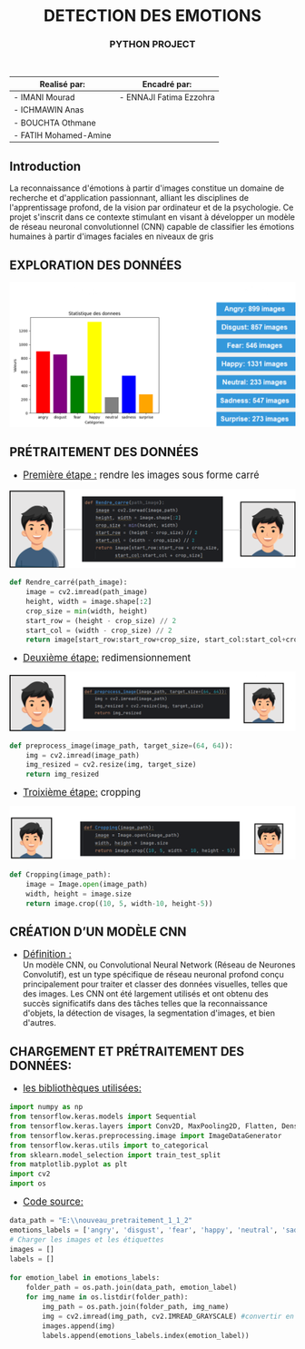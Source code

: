 <div style="text-align: center;">

# <span style="color:#fffff">DETECTION DES EMOTIONS</span>

### PYTHON PROJECT

</div><br>

| Realisé par: | Encadré par: |
|--------------|--------------|
| - IMANI Mourad | - ENNAJI Fatima Ezzohra |
| - ICHMAWIN Anas | |
| - BOUCHTA Othmane | |
| - FATIH Mohamed-Amine | |


## Introduction
La reconnaissance d'émotions à partir d'images constitue un domaine de recherche et d'application passionnant, alliant les disciplines de l'apprentissage profond, de la vision par ordinateur et de la psychologie. Ce projet s'inscrit dans ce contexte stimulant en visant à développer un modèle de réseau neuronal convolutionnel (CNN) capable de classifier les émotions humaines à partir d'images faciales en niveaux de gris

## EXPLORATION DES DONNÉES
![alt text](Picture4.png)

## PRÉTRAITEMENT DES DONNÉES
- <span style="font-size: larger;"><u>Première étape :</u> rendre les images sous forme carré </span>

![alt text](Picture5.png)

```python
def Rendre_carré(path_image):
    image = cv2.imread(path_image)
    height, width = image.shape[:2]
    crop_size = min(width, height)
    start_row = (height - crop_size) // 2
    start_col = (width - crop_size) // 2
    return image[start_row:start_row+crop_size, start_col:start_col+crop_size]
```

- <span style="font-size: larger;"><u>Deuxième étape:</u> 
redimensionnement
 </span>
 
![alt text](Picture6.png)

```python
def preprocess_image(image_path, target_size=(64, 64)):
    img = cv2.imread(image_path)
    img_resized = cv2.resize(img, target_size)
    return img_resized
```

- <span style="font-size: larger;"><u>Troixième étape:</u> cropping
 </span>
 
![alt text](Picture7.png)

```python
def Cropping(image_path):
    image = Image.open(image_path)
    width, height = image.size
    return image.crop((10, 5, width-10, height-5))
```

## CRÉATION D’UN MODÈLE CNN
- <span style="font-size: larger;"><u>Définition :</u>
 </span><br>
    Un modèle CNN, ou Convolutional Neural Network (Réseau de Neurones Convolutif), est un type spécifique de réseau neuronal profond conçu principalement pour traiter et classer des données visuelles, telles que des images. Les CNN ont été largement utilisés et ont obtenu des succès significatifs dans des tâches telles que la reconnaissance d'objets, la détection de visages, la segmentation d'images, et bien d'autres.

## CHARGEMENT ET PRÉTRAITEMENT DES DONNÉES:
- <span style="font-size: larger;"><u>les bibliothèques utilisées:</u>
 </span><br>

```python
import numpy as np
from tensorflow.keras.models import Sequential
from tensorflow.keras.layers import Conv2D, MaxPooling2D, Flatten, Dense, Dropout
from tensorflow.keras.preprocessing.image import ImageDataGenerator
from tensorflow.keras.utils import to_categorical
from sklearn.model_selection import train_test_split
from matplotlib.pyplot as plt
import cv2
import os
```
- <span style="font-size: larger;"><u>Code source:</u>
 </span><br>

```python
data_path = "E:\\nouveau_pretraitement_1_1_2"
emotions_labels = ['angry', 'disgust', 'fear', 'happy', 'neutral', 'sadness', 'surprise']
# Charger les images et les étiquettes
images = []
labels = []

for emotion_label in emotions_labels:
    folder_path = os.path.join(data_path, emotion_label)
    for img_name in os.listdir(folder_path):
        img_path = os.path.join(folder_path, img_name)
        img = cv2.imread(img_path, cv2.IMREAD_GRAYSCALE) #convertir en niveaux de gris
        images.append(img)
        labels.append(emotions_labels.index(emotion_label))
```
